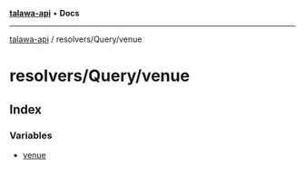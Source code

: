 [**talawa-api**](../../../README.md) • **Docs**

***

[talawa-api](../../../modules.md) / resolvers/Query/venue

# resolvers/Query/venue

## Index

### Variables

- [venue](variables/venue.md)

